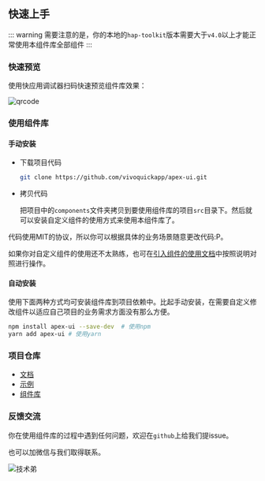 ## 快速上手

::: warning
需要注意的是，你的本地的`hap-toolkit`版本需要大于`v4.0`以上才能正常使用本组件库全部组件
:::

### 快速预览

使用快应用调试器扫码快速预览组件库效果：

![qrcode](https://github.com/vivoquickapp/apex-ui-docs/blob/master/docs/assets/qrcode.png?raw=true)

### 使用组件库

#### 手动安装

- 下载项目代码

  ```sh
  git clone https://github.com/vivoquickapp/apex-ui.git
  ```

- 拷贝代码

  把项目中的`components`文件夹拷贝到要使用组件库的项目`src`目录下。然后就可以安装自定义组件的使用方式来使用本组件库了。

代码使用MIT的协议，所以你可以根据具体的业务场景随意更改代码:P。

如果你对自定义组件的使用还不太熟练，也可在[引入组件的使用文档](https://doc.quickapp.cn/tutorial/overview/project-structure.html?h=%E5%BC%95%E5%85%A5%E8%87%AA%E5%AE%9A%E4%B9%89%E7%BB%84%E4%BB%B6)中按照说明对照进行操作。

#### 自动安装

使用下面两种方式均可安装组件库到项目依赖中。比起手动安装，在需要自定义修改组件以适应自己项目的业务需求方面没有那么方便。

```sh
npm install apex-ui --save-dev  # 使用npm
yarn add apex-ui # 使用yarn
```

### 项目仓库

- [文档](https://github.com/vivoquickapp/apex-ui-docs.git)
- [示例](https://github.com/vivoquickapp/apex-ui-sample.git)
- [组件库](https://github.com/vivoquickapp/apex-ui.git)

### 反馈交流

你在使用组件库的过程中遇到任何问题，欢迎在`github`上给我们提issue。

也可以加微信与我们取得联系。

![技术弟](https://github.com/vivoquickapp/apex-ui-docs/blob/master/docs/assets/vivobro.jpg?raw=true)
